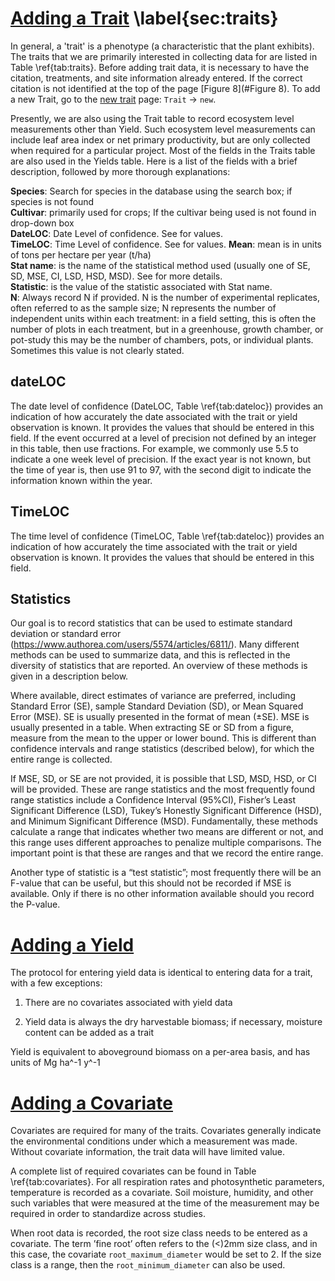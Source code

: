 # [Adding a Trait](https://www.betydb.org/traits/new) \label{sec:traits}



In general, a 'trait' is a phenotype (a characteristic that the plant
exhibits). The traits that we are primarily interested in collecting
data for are listed in Table \ref{tab:traits}. Before adding trait data, it is necessary to have the citation, treatments, and site information already entered. If the correct
citation is not identified at the top of the page [Figure 8](#Figure 8). To add a new Trait,
go to the [new trait](http://www.betydb.org/traits/new)
page: `Trait` → `new`.

Presently, we are also using the Trait table to record ecosystem level
measurements other than Yield. Such ecosystem level measurements can
include leaf area index or net primary productivity, but are only
collected when required for a particular project. Most of the fields in the Traits table are also used in the Yields table. Here is a list of the fields with a brief description, followed
by more thorough explanations:


 **Species**: Search for species in the database using the search box; if species
    is not found  
  **Cultivar**:   primarily used for crops; If the cultivar being used is not found in
    drop-down box  
**DateLOC**:   Date Level of confidence. See for values.  
**TimeLOC**:   Time Level of confidence. See for values.
**Mean**:   mean is in units of tons per hectare per year (t/ha)  
**Stat name**:   is the name of the statistical method used (usually one of SE, SD, MSE,
    CI, LSD, HSD, MSD). See for more details.  
**Statistic**:   is the value of the statistic associated with Stat name.  
**N**:   Always record N if provided. N is the number of experimental
    replicates, often referred to as the sample size; N represents the
    number of independent units within each treatment: in a field
    setting, this is often the number of plots in each treatment, but in
    a greenhouse, growth chamber, or pot-study this may be the number of
    chambers, pots, or individual plants. Sometimes this value is not
    clearly stated.  

## dateLOC

The date level of confidence (DateLOC, Table \ref{tab:dateloc}) provides an indication of how accurately the date associated with the trait or yield observation is known. 
It provides the values that should be entered in this field. 
If the event occurred at a level of precision not defined by an integer in this table, then use fractions. For example, we commonly use 5.5 to indicate a one week level of precision. 
If the exact year is not known, but the time of year is, then use 91 to 97, with the second digit to indicate the information known within the year.

## TimeLOC
The time level of confidence (TimeLOC, Table \ref{tab:dateloc}) provides an indication of how accurately the time associated with the trait or yield observation is known. 
It provides the values that should be entered in this field. 


## Statistics

Our goal is to record statistics that can be used to estimate standard
deviation or standard error (https://www.authorea.com/users/5574/articles/6811/). Many different methods can be used to
summarize data, and this is reflected in the diversity of statistics
that are reported. An overview of these methods is given in a
description below.

Where available, direct estimates of variance are preferred, including
Standard Error (SE), sample Standard Deviation (SD), or Mean Squared
Error (MSE). SE is usually presented in the format of mean 
(±SE). MSE is usually presented in a table. When
extracting SE or SD from a figure, measure from the mean to the upper or
lower bound. This is different than confidence intervals and range
statistics (described below), for which the entire range is collected.

If MSE, SD, or SE are not provided, it is possible that LSD, MSD, HSD,
or CI will be provided. These are range statistics and the most
frequently found range statistics include a Confidence Interval (95%CI),
Fisher’s Least Significant Difference (LSD), Tukey’s Honestly
Significant Difference (HSD), and Minimum Significant Difference (MSD).
Fundamentally, these methods calculate a range that indicates whether
two means are different or not, and this range uses different approaches
to penalize multiple comparisons. The important point is that these are
ranges and that we record the entire range.

Another type of statistic is a “test statistic”; most frequently there
will be an F-value that can be useful, but this should not be recorded
if MSE is available. Only if there is no other information available should you
record the P-value.

# [Adding a Yield](http://www.betydb.org/yields/new)

The protocol for entering yield data is identical to entering data for a
trait, with a few exceptions:

1.  There are no covariates associated with yield data

2.  Yield data is always the dry harvestable biomass; if necessary,
    moisture content can be added as a trait

Yield is equivalent to aboveground biomass on a per-area
basis, and has units of Mg ha^-1 y^-1  



# [Adding a Covariate](http:www.betydb.org/covariates/new)

Covariates are required for many of the traits. Covariates generally
indicate the environmental conditions under which a measurement was
made. Without covariate information, the trait data will have limited
value.

A complete list of required covariates can be found in Table \ref{tab:covariates}. For all
respiration rates and photosynthetic parameters, temperature is recorded
as a covariate. Soil moisture, humidity, and other such variables that
were measured at the time of the measurement may be required in
order to standardize across studies.

When root data is recorded, the root size class needs to be entered as a
covariate. The term ’fine root’ often refers to the \(<\)2mm size class,
and in this case, the covariate `root_maximum_diameter` would be set to 2. 
If the size class is a range, then the `root_minimum_diameter` can also be used.


